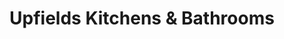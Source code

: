 ---
title: "Upfields Kitchens & Bathrooms"
url: /eastbourne/upfields-kitchens-und-bathrooms/
shop: Badezimmer
---